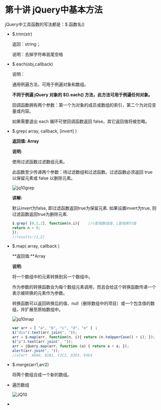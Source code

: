 # 第十讲 jQuery中基本方法

jQuery中工具函数的写法都是：$.函数名()

- $.trim(str)

  返回：string；

  说明：去掉字符串首尾空格

- $.each(obj,callback)

  说明：

  通用例遍方法，可用于例遍对象和数组。

  **不同于例遍 jQuery 对象的 $().each() 方法，此方法可用于例遍任何对象。**

  回调函数拥有两个参数：第一个为对象的成员或数组的索引，第二个为对应变量或内容。

  如果需要退出 each 循环可使回调函数返回 false，其它返回值将被忽略。

- $.grep( array, callback, [invert\] )

  **返回值: Array**

  **说明:**

  使用过滤函数过滤数组元素。

  此函数至少传递两个参数：待过滤数组和过滤函数。过滤函数必须返回 true 以保留元素或 false 以删除元素。

  ![jq10grep](D:\0-Link\naotes\picture\jq10grep.png)

  **讲解:**

  默认invert为false, 即过滤函数返回true为保留元素. 如果设置invert为true, 则过滤函数返回true为删除元素.

  ````js
  $.grep( [0,1,2], function(n,i){    //n是指数组值，i是指索引值
  return n > 0;
  });
  //results:[1,2]
  ````

- $.map( array, callback )

  **返回值:**Array

  **说明:**

  将一个数组中的元素转换到另一个数组中。

  作为参数的转换函数会为每个数组元素调用，而且会给这个转换函数传递一个表示被转换的元素作为参数。

  转换函数可以返回转换后的值、null（删除数组中的项目）或一个包含值的数组，并扩展至原始数组中。

  ![jq10map](D:\0-Link\naotes\picture\jq10map.png)

  ````js
  var arr = [ "a", "b", "c", "d", "e" ] ；
  $("div").text(arr.join(", "));
  arr = $.map(arr, function(n, i){ return (n.toUpperCase() + i); });
  $("p").text(arr.join(", "));
  arr = jQuery.map(arr, function (a) { return a + a; });
  alert(arr.join(", "));
  //alert  A0A0, B1B1, C2C2, D3D3, E4E4
  ````

- $.merge(arr1,arr2)

  将两个数组合成一个新的数组。
  
- 遍历数组

  ![JQ10](D:\0-Link\naotes\picture\JQ10.png)

- 

